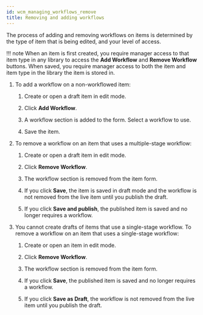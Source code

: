 ```yaml
---
id: wcm_managing_workflows_remove
title: Removing and adding workflows
---
```





The process of adding and removing workflows on items is determined by the type of item that is being edited, and your level of access.

!!! note
    When an item is first created, you require manager access to that item type in any library to access the **Add Workflow** and **Remove Workflow** buttons. When saved, you require manager access to both the item and item type in the library the item is stored in.

1.  To add a workflow on a non-workflowed item:

    1.  Create or open a draft item in edit mode.

    2.  Click **Add Workflow**.

    3.  A workflow section is added to the form. Select a workflow to use.

    4.  Save the item.

2.  To remove a workflow on an item that uses a multiple-stage workflow:

    1.  Create or open a draft item in edit mode.

    2.  Click **Remove Workflow**.

    3.  The workflow section is removed from the item form.

    4.  If you click **Save**, the item is saved in draft mode and the workflow is not removed from the live item until you publish the draft.

    5.  If you click **Save and publish**, the published item is saved and no longer requires a workflow.

3.  You cannot create drafts of items that use a single-stage workflow. To remove a workflow on an item that uses a single-stage workflow:

    1.  Create or open an item in edit mode.

    2.  Click **Remove Workflow**.

    3.  The workflow section is removed from the item form.

    4.  If you click **Save**, the published item is saved and no longer requires a workflow.

    5.  If you click **Save as Draft**, the workflow is not removed from the live item until you publish the draft.



